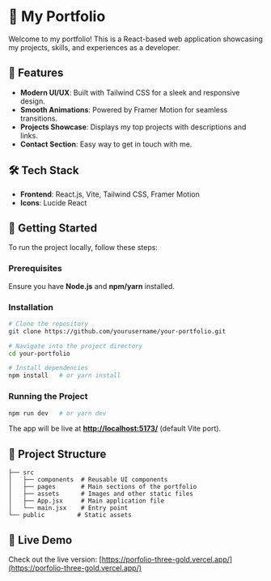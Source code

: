 # 🚀 My Portfolio

Welcome to my portfolio! This is a React-based web application showcasing my projects, skills, and experiences as a developer.

## 🌟 Features

- **Modern UI/UX**: Built with Tailwind CSS for a sleek and responsive design.
- **Smooth Animations**: Powered by Framer Motion for seamless transitions.
- **Projects Showcase**: Displays my top projects with descriptions and links.
- **Contact Section**: Easy way to get in touch with me.

## 🛠️ Tech Stack

- **Frontend**: React.js, Vite, Tailwind CSS, Framer Motion
- **Icons**: Lucide React

## 🚀 Getting Started

To run the project locally, follow these steps:

### Prerequisites

Ensure you have **Node.js** and **npm/yarn** installed.

### Installation

```sh
# Clone the repository
git clone https://github.com/yourusername/your-portfolio.git

# Navigate into the project directory
cd your-portfolio

# Install dependencies
npm install   # or yarn install
```

### Running the Project

```sh
npm run dev   # or yarn dev
```

The app will be live at **[http://localhost:5173/](http://localhost:5173/)** (default Vite port).

## 📂 Project Structure

```
├── src
│   ├── components  # Reusable UI components
│   ├── pages       # Main sections of the portfolio
│   ├── assets      # Images and other static files
│   ├── App.jsx     # Main application file
│   └── main.jsx    # Entry point
└── public         # Static assets
```



## 🔗 Live Demo

Check out the live version: [https://porfolio-three-gold.vercel.app/](https://porfolio-three-gold.vercel.app/)

